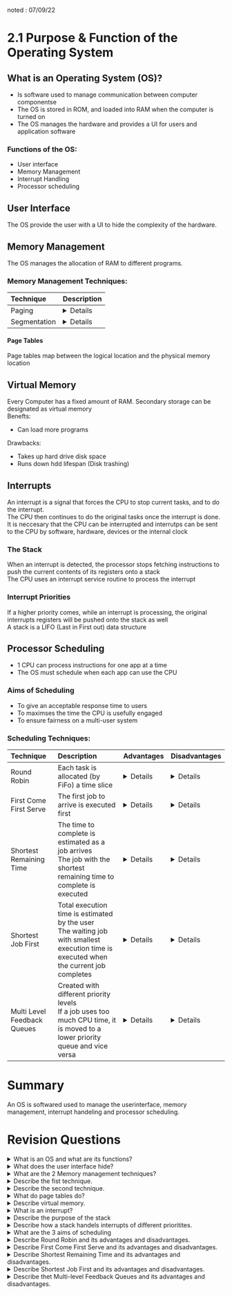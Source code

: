 noted : 07/09/22

# 2.1 Purpose & Function of the Operating System

## What is an Operating System (OS)?

- Is software used to manage communication between computer componentse
- The OS is stored in ROM, and loaded into RAM when the computer is turned on
- The OS manages the hardware and provides a UI for users and application software

### Functions of the OS:

- User interface
- Memory Management
- Interrupt Handling
- Processor scheduling

## User Interface

The OS provide the user with a UI to hide the complexity of the hardware.

## Memory Management

The OS manages the allocation of RAM to different programs.

### Memory Management Techniques:

| Technique    | Description                                                                                                                                                                                                              |
| :----------- | :----------------------------------------------------------------------------------------------------------------------------------------------------------------------------------------------------------------------- |
| Paging       | <details>Free memory is divided into fexed sized chunks called pages<br>Each page has an address<br>A process loaded into RAM is allocated enough pages, but the pages may not be next to eachother physically</details> |
| Segmentation | <details>Memory is divided into segmentes which can be different lengths<br>The segements can relate to parts of a program</details>                                                                                     |

#### Page Tables

Page tables map between the logical location and the physical memory location

## Virtual Memory

Every Computer has a fixed amount of RAM. Secondary storage can be designated as virtual memory  
Benefts:

- Can load more programs

Drawbacks:

- Takes up hard drive disk space
- Runs down hdd lifespan (Disk trashing)

## Interrupts

An interrupt is a signal that forces the CPU to stop current tasks, and to do the interrupt.  
The CPU then continues to do the original tasks once the interrupt is done.  
It is neccesary that the CPU can be interrupted and interrutps can be sent to the CPU by software, hardware, devices or the internal clock

### The Stack

When an interrupt is detected, the processor stops fetching instructions to push the current contents of its registers onto a stack  
The CPU uses an interrupt service routine to process the interrupt

### Interrupt Priorities

If a higher priority comes, while an interrupt is processing, the original interrupts registers will be pushed onto the stack as well  
A stack is a LIFO (Last in First out) data structure

## Processor Scheduling

- 1 CPU can process instructions for one app at a time
- The OS must schedule when each app can use the CPU

### Aims of Scheduling

- To give an acceptable response time to users
- To maximses the time the CPU is usefully engaged
- To ensure fairness on a multi-user system

### Scheduling Techniques:

| Technique                   | Description                                                                                                                              | Advantages                                                                                                                                      | Disadvantages                                                                                                                                                                                                                                                                                              |
| :-------------------------- | :--------------------------------------------------------------------------------------------------------------------------------------- | :---------------------------------------------------------------------------------------------------------------------------------------------- | :--------------------------------------------------------------------------------------------------------------------------------------------------------------------------------------------------------------------------------------------------------------------------------------------------------- |
| Round Robin                 | Each task is allocated (by FiFo) a time slice                                                                                            | <details>Simple to implement<br>Good if all processes are similar in priority and size<br>Is starvation-free</details>                          | <details>Does not take priority or length of tasks into account</details>                                                                                                                                                                                                                                  |
| First Come First Serve      | The first job to arrive is executed first                                                                                                | <details>Simple to implement<br>Ensures a process will run to complettion in minimal time</details>                                             | <details>Does not take priority into account<br>Inefficient if tasks greatly vary in length<br>Resource Starvation</details>                                                                                                                                                                               |
| Shortest Remaining Time     | The time to complete is estimated as a job arrives<br>The job with the shortest remaining time to complete is executed                   | <details>Short processes are done very quickly<br>Ensures the max number of processes are completed in a given time</details>                   | <details>Does not take priority of a process<br>Long jobs may never complete if shorter jobs keep jumping the queue</details>                                                                                                                                                                              |
| Shortest Job First          | Total execution time is estimated by the user<br>The waiting job with smallest execution time is executed when the current job completes | <details>Ensures max number of jobs are completed<br>Ensures short jubs aren't kept waiting<br>Minimises average time a process takes</details> | <details>Does not take priority into account<br>If a long job is nearly done, it will be interrupted and put at the back of the queue when a short job comes.<br>Estimates of time of completion of a task could be wrong<br>Long jobs may never complete if shorter jobs keep jumping the queue</details> |
| Multi Level Feedback Queues | Created with different priority levels<br>If a job uses too much CPU time, it is moved to a lower priority queue and vice versa          | <details>Makes use of process priority<br>Ensures that higher priority processes run on time</details>                                          | <details>Complex to implement<br> Not efficient if jobs have similar priority<br>Low priority jobs may take longer to complete if the queue algorithm doesn't take wait-time into account</details>                                                                                                        |

# Summary

An OS is softwared used to manage the userinterface, memory management, interrupt handeling and processor scheduling.

# Revision Questions

<details>
  <summary>What is an OS and what are its functions?</summary>
  <p>An OS is software used to manage communication between hardware. It manages the user interface, memory management, interrupy handling and processor scheduling</p>
</details>

<details>
  <summary>What does the user interface hide?</summary>
  <p>The OS provides the userinterface to hide the complexity of the hardware.</p>
</details>

<details>
  <summary>What are the 2 Memory management techniques?</summary>
  <p>Paging and Segmentation</p>
</details>

<details>
  <summary>Describe the fist technique.</summary>
  <p>Paging is a technique that divides free memory into fixed sized chunks called pages, each with its own address. A process is allocated enough pages but pages may not be next to eahother.</p>
</details>

<details>
  <summary>Describe the second technique.</summary>
  <p>Segmentation is a technique that divides memory into segements which can be different lengths. Each segement can relate to parts of a program.</p>
</details>

<details>
  <summary>What do page tables do?</summary>
  <p>Page tables map the logical location and the physical memory location together.</p>
</details>

<details>
  <summary>Describe virtual memory.</summary>
  <p>Secondary storage can be used as virtual memory. This means that a system can laod more programs. However this also takes up secondary storage space and can reduce the lifespan of it (disk thrashing).</p>
</details>

<details>
  <summary>What is an interrupt?</summary>
  <p>An interrupt is a signal that forces the CPU to stop current tasks and to dothe interrupt instead.</p>
</details>

<details>
  <summary>Describe the purpose of the stack</summary>
  <p>When an interrupt is detected, the current instruction beingprocessed stops processing, and its current contents in the registers, onto a stack.</p>
</details>

<details>
  <summary>Describe how a stack handels interrupts of different prioritites.</summary>
  <p>If an higher interrupt, interrupts, then the contents of the interrupt being processed will be pushed to the stack. The stack is a LiFo (last-in, first-out) data structure</p>
</details>

<details>
  <summary>What are the 3 aims of scheduling</summary>
  <p>To give an acceptable response time for users<br>To maximise the time the CPU is usefully engaged<br>To ensure fairness of a multi-user system.</p>
</details>

<details>
  <summary>Describe Round Robin and its advantages and disadvantages.</summary>
  <p>When using the round robin technique, each task is allocated a time slice by FiFo.<br>Round Robin is prefereable as it is simple to implement, starvation-free, and most efficient when tasks are similar in size and priority. However it does not take priority or length into account.</p>
</details>

<details>
  <summary>Describe First Come First Serve and its advantages and disadvantages.</summary>
  <p>When using the First Come First Serve technique, the firset job to arrive is executed first. This technique is preferable as it is simple to implement and ensures a process will run to completion in minial time. However, it does not take priority into account, is inefficient if tasks greatly vary in length and is not starvation-free.</p>
</details>

<details>
  <summary>Describe Shortest Remaining Time and its advantages and disadvantages.</summary>
  <p>The time for completion is estimated as teh job arrives. The job with the shortest remaining time is executed first. This technique is preferable as short processes are done very quickly and ensures the max number of processes are completed in agiven time. However, it does not take priority of a process into acount and long jobs may never be completed if shorter jobs keep jumping the queue.</p>
</details>

<details>
  <summary>Describe Shortest Job First and its advantages and disadvantages.</summary>
  <p>The total execution time is estimted by the user. The waiting job with smallest execution time is executed when the current job finishes. This technique is preferable as it ensures the number of jobs are completed, ensures short jobs arent kept waiting and minimises average time a process takes. However, it does not take priority into account. If a long job is nearly done, it will be interrupted and put at the back of the queue when a shorter job arrives. Furthermore, the estimated time for completion could be incorrect and long jobs may never complete if shorter jobs keep jumping the queue</p>
</details>

<details>
  <summary>Describe thet Multi-level Feedback Queues and its advantages and disadvantages.</summary>
  <p>When using this technique, different priority levels are created. If a job uses too much CPU time, it is moved to a lower priority and vice versa. This technique is preferable as it takes priority into account so it ensures that higher priority processes run on time. However, it is complex to implement, not efficient if jobs have similar priority. Furthermore, low priority jobs may take longer to complete if the queue algorithm doesn't take wait time into account</p>
</details>
